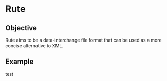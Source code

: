 # Rute
## Objective
Rute aims to be a data-interchange file format that can be used as a more concise alternative to XML.
## Example
  test

